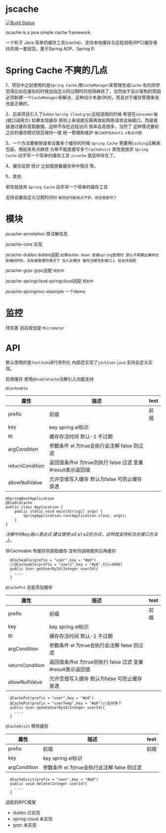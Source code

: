 # jscache

[![Build Status](https://travis-ci.org/peachyy/jscache.svg?branch=master)](https://travis-ci.org/peachyy/jscache)



jscache is a java simple cache framework.

一个轮子 Java 简单的缓存工具(cache)，支持本地缓存与远程调用(RPC)缓存保持共用一套规范，基于Spring AOP、Spring El

# Spring Cache 不爽的几点
1、项目中之前使用的是`Spring Cache` 用`CacheManager`来管理生成`Cache` 有的同学觉得比如在缓存的时候加自定义的过期时间觉得麻烦了，当然由于设计架构的原因必须新建一个`CacheManager`来解决，这种设计本身OK的，而且对于缓存管理来说也是正确的。
  
 2、后来项目引入了`Dubbo` `Spring Cloud` `grpc`远程调用的时候 希望在`consumer`端(接口调用方) 如果发现缓存 原则上来说就无需再发起网络请求远端接口，而是直接通过缓存获取数据。这种不存在远程访问 效率会高很多，当然了 这种情况要和之前的缓存模式规范保持一致 统一管理和维护 `接口AOP在boot1.x有点问题`
 
 3、一个方法要删除或者设置多个缓存的时候 `Spring Cache` 需要用`Caching`注解来包装，用起来有点麻烦 为嘛不能直接写多个`CacheEvict`
索性就放弃 `Spring Cache` 动手写一个简单的缓存工具 `jscache` 就这样存在了。

 4、缓存监控 统计 比如我想看缓存命中情况 等。  
 
 5、其他
 
 索性就放弃 `Spring Cache` 动手写一个简单的缓存工具 
 
 支持设置自定义过期时间ttl `虽然这可能有点不好，但还是提供了`    

# 模块
jscache-annotation 原注解信息 

jscache-core       实现

jscache-dubbo      dubbo适配 `如果dubbo bean 是被spring管理的 那么不需要此模块也能被AOP到，没有被管理的情况下 加入此模块 缓存注解写到接口上 就支持适配` 

jscache-grpc       grpc适配 `规划中`
 
jscache-springcloud springcloud适配 `规划中`

jscache-springmvc-example 一个demo 

# 监控
 
 待完善 目前规划是 `Micrometer` 



# API

默认使用的是`fastJson`进行序列化 内部还实现了`jackJson` `java` 支持自定义实现。

启用缓存 使用`@EnableCache`注解引入功能支持

`@Cacheable`

| 属性                | 描述               |test   |
| ------------------ | ------------------ |-------|
| prefix             | 前缀               |前缀   |
| key                | key spring el标识  |     |
| ttl                | 缓存存活时间 默认-1 不过期            |           |
| argCondition       | 参数条件 el 为true会执行此注解 false 则过滤            |          |
| returnCondition    | 返回值条件el  为true则执行 false 过滤  变量#result表示返回值   |             |
| allowNullValue    |  允许空值写入缓存 默认为false  可防止缓存穿透     |          |

```
@SpringBootApplication
@EnableCache
public class Application {
    public static void main(String[] args) {
        SpringApplication.run(Application.class, args);
    }
}
```
 *注解中的key是`el`表达式 建议使用 p0 p1 p2的方式，这样就支持标注在接口方法上。*

@Cacheable 有缓存则获取缓存 没有则调用服务后再缓存
```
  @Cacheable(prefix = "user",key = "#p0")
  //@Cacheable(prefix = "user2",key = "#p0",ttl=3600)
  public User getUserById(Integer userId){
    ....
  }
```

`@CachePut` 总是添加缓存

| 属性                | 描述               |test   |
| ------------------ | ------------------ |-------|
| prefix             | 前缀               |前缀   |
| key                | key spring el标识  |     |
| ttl                | 缓存存活时间 默认-1 不过期            |           |
| argCondition       | 参数条件 el 为true会执行此注解 false 则过滤            |          |
| returnCondition    | 返回值条件el  为true则执行 false 过滤  变量#result表示返回值   |             |
| allowNullValue    |  允许空值写入缓存 默认为false  可防止缓存穿透     |          |


```
  @CachePut(prefix = "user",key = "#p0")
  @CachePut(prefix = "userTemp",key = "#p0")//支持多个
  public User updateUserById(Integer userId){
    ....
  }
```


`@CacheEvict`  移除缓存

| 属性                | 描述               |test   |
| ------------------ | ------------------ |-------|
| prefix             | 前缀               |前缀   |
| key                | key spring el标识  |     |
| argCondition       | 参数条件 el 为true会执行此注解 false 则过滤            |          |


```
  @CacheEvict(prefix = "user",key = "#p0")
  public void delete(Integer userId){
    ....
  }
```


适配的RPC框架

* dubbo  已实现
* spring cloud   未实现
* grpc   未实现